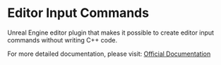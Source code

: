 # Editor Input Commands

Unreal Engine editor plugin that makes it possible to create editor input commands without writing C++ code.

For more detailed documentation, please visit:  [Official Documentation](https://fifonsz-games.notion.site/Editor-Input-Commands-Plugin-Docs-1b5d59546335803591d4f4b77709b764?pvs=74)

